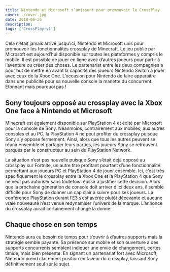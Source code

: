 ```yaml
---
title: Nintendo et Microsoft s’unissent pour promouvoir le CrossPlay
cover: ./cover.jpg
date: 2018-06-25
description: 
tags: ['CrossPlay-v1']
---
```

Cela n’était jamais arrivé jusqu’ici, Nintendo et Microsoft unis pour promouvoir les fonctionnalités crossplay de Minecraft. Le jeu publié par Microsoft est aujourd’hui disponible sur toutes les plateformes y compris le mobile. Il est possible de jouer en ligne avec d’autres joueurs pour partir à l’aventure ou créer des choses. Le partenariat entre les deux compagnies a pour but de mettre en avant la capacité des joueurs Nintendo Switch à jouer avec ceux de la Xbox One. L’occasion pour Nintendo de faire apparaître dans une publicité pour sa nouvelle console la manette du concurrent. Etonnant mais pourquoi pas !

## Sony toujours opposé au crossplay avec la Xbox One face à Nintendo et Microsoft
Minecraft est également disponible sur PlayStation 4 et édité par Microsoft pour la console de Sony. Néanmoins, contrairement aux mobiles, aux autres consoles et au PC, la PlayStation 4 ne peut profiter du crossplay puisque Sony s’y oppose fermement. Ainsi, alors que tous les autres peuvent se réunir ensemble et partager leurs parties, les joueurs Sony se retrouvent parqués par le constructeur au sein du PlayStation Network.

La situation n’est pas nouvelle puisque Sony s’était déjà opposé au crossplay sur Fortnite, un autre titre profitant pourtant d’une fonctionnalité permettant aux joueurs PC et PlayStation 4 de jouer ensemble. Ici, c’est très spécifiquement le crossplay entre la Xbox One et la PlayStation 4 que Sony ne veut pas autoriser sans toutefois réussir à justifier cette décision. Alors que la prochaine génération de console doit arriver d’ici deux ans, il semble difficile pour Sony de donner un cap clair à suivre pour ses joueurs. La conférence PlayStation durant l’E3 s’est avérée plutôt décevante et aucune vraie nouveauté n’est venue redynamiser l’univers de la marque. L’annonce du crossplay aurait certainement changé la donne.

## Chaque chose en son temps
Nintendo aura eu besoin de temps pour s’ouvrir à d’autres supports mais la stratégie semble payante. Sa présence sur mobile et son ouverture à des supports concurrents semblent indiquer une envie de changement, certes timide, mais bien présente. En signant un partenariat fort avec Microsoft, Nintendo prend clairement position en faveur du crossplay, laissant Sony définitivement seul sur le sujet.

